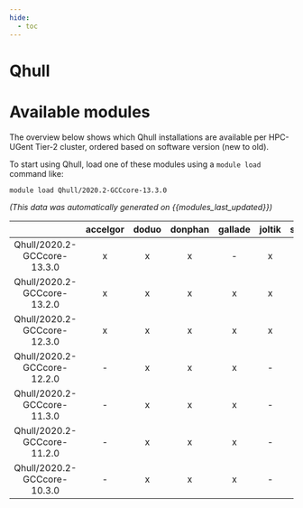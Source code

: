 ```yaml
---
hide:
  - toc
---
```


Qhull
=====

# Available modules


The overview below shows which Qhull installations are available per HPC-UGent Tier-2 cluster, ordered based on software version (new to old).

To start using Qhull, load one of these modules using a `module load` command like:

```shell
module load Qhull/2020.2-GCCcore-13.3.0
```

*(This data was automatically generated on {{modules_last_updated}})*  

| |accelgor|doduo|donphan|gallade|joltik|shinx|skitty|
| :---: | :---: | :---: | :---: | :---: | :---: | :---: | :---: |
|Qhull/2020.2-GCCcore-13.3.0|x|x|x|-|x|x|-|
|Qhull/2020.2-GCCcore-13.2.0|x|x|x|x|x|x|x|
|Qhull/2020.2-GCCcore-12.3.0|x|x|x|x|x|x|x|
|Qhull/2020.2-GCCcore-12.2.0|-|x|x|x|-|x|-|
|Qhull/2020.2-GCCcore-11.3.0|-|x|x|x|-|x|-|
|Qhull/2020.2-GCCcore-11.2.0|-|x|x|x|-|-|-|
|Qhull/2020.2-GCCcore-10.3.0|-|x|x|x|-|-|-|
